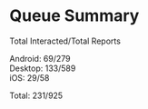 # Queue Summary

Total Interacted/Total Reports

Android: 69/279  
Desktop: 133/589  
iOS: 29/58

Total: 231/925
